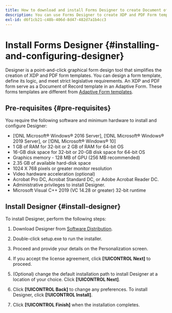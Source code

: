 ```yaml
---
title: How to download and install Forms Designer to create Document of Record templates?  
description: You can use Forms Designer to create XDP and PDF Form templates which serve as a template for a Document of Record. Designer is available with the [!DNL AEM Forms] license.
exl-id: d6f1cb21-c48b-406d-8d47-482d7a1b4cc3
---
```

# Install Forms Designer {#installing-and-configuring-designer}

Designer is a point-and-click graphical form design tool that simplifies the creation of XDP and PDF form templates. You can design a form template, define its logic, and meet strict legislative requirements. An XDP and PDF form serve as a Document of Record template in an Adaptive Form. These forms templates are different from [Adaptive Form templates](template-editor.md).

## Pre-requisites {#pre-requisites}

You require the following software and minimum hardware to install and configure Designer:

* [!DNL Microsoft® Windows® 2016 Server], [!DNL Microsoft® Windows® 2019 Server], or [!DNL Microsoft® Windows® 10]
* 1 GB of RAM for 32-bit or 2 GB of RAM for 64-bit OS
* 16-GB disk space for 32-bit or 20-GB disk space for 64-bit OS
* Graphics memory - 128 MB of GPU (256 MB recommended)
* 2.35 GB of available hard-disk space
* 1024 X 768 pixels or greater monitor resolution
* Video hardware acceleration (optional)
* Acrobat Pro DC, Acrobat Standard DC, or Adobe Acrobat Reader DC.
* Administrative privileges to install Designer.
* Microsoft Visual C++ 2019 (VC 14.28 or greater) 32-bit runtime

## Install Designer {#install-designer}

To install Designer, perform the following steps:

1. Download Designer from [Software Distribution](https://experience.adobe.com/downloads).

1. Double-click setup.exe to run the installer.
1. Proceed and provide your details on the Personalization screen.
1. If you accept the license agreement, click **[!UICONTROL Next]** to proceed.
1. (Optional) change the default installation path to install Designer at a location of your choice. Click **[!UICONTROL Next]**.
1. Click **[!UICONTROL Back]** to change any preferences. To install Designer, click **[!UICONTROL Install]**.
1. Click **[!UICONTROL Finish]** when the installation completes.
